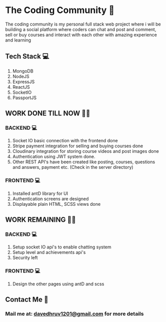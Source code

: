 # The Coding Community :tada:

The coding community is my personal full stack web project where i will be building a social platform where coders can chat and post and comment, 
sell or buy courses and interact with each other with amazing experience and learning

## Tech Stack :computer:
1. MongoDB
2. NodeJS
3. ExpressJS
4. ReactJS
5. SocketIO
6. PassportJS

## WORK DONE TILL NOW :man_technologist:

### BACKEND :computer:
1. Socket IO basic connection with the frontend done
2. Stripe payment integration for selling and buying courses done
3. Cloudinary integration for storing course videos and post images done
4. Authentication using JWT system done.
5. Other REST API's have been created like posting, courses, questions and answers, payment etc. (Check in the server directory)

### FRONTEND :computer:
1. Installed antD library for UI
2. Authentication screens are designed
3. Displayable plain HTML, SCSS views done

## WORK REMAINING :man_technologist:

### BACKEND :computer:
1. Setup socket IO api's to enable chatting system
2. Setup level and achievements api's
3. Security left

### FRONTEND :computer:
1. Design the other pages using antD and scss

## Contact Me :speech_balloon:
### Mail me at: davedhruv1201@gmail.com for more details
